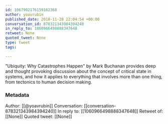```yaml
---
id: 1067902176159162368
author: yoavrubin
published_date: 2018-11-28 22:04:54 +00:00
conversation_id: 878321343984394240
in_reply_to: 1060966498888347648
retweet: None
quoted_tweet: None
type: tweet
tags:

---
```


"Ubiquity: Why Catastrophes Happen" by Mark Buchanan provides deep and thought provoking discussion about the concept of critical state in systems, and how it applies to everything that involves more than one thing, from tectonics to human decision making.

### Metadata

Author: [[@yoavrubin]]
Conversation: [[conversation-878321343984394240]]
In reply to: [[1060966498888347648]]
Retweet of: [[None]]
Quoted tweet: [[None]]
